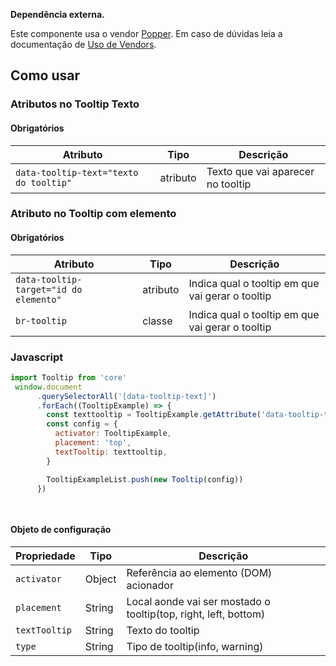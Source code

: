 [version]: # "1.0.0"

<div class="br-message info" role="alert">
<div class="icon" aria-label="Informação"><i class="fas fa-info-circle fa-lg" aria-hidden="true"></i></div>
<div class="content">
<p><strong>Dependência externa.</strong></p>
<p>Este componente usa o vendor <a href="https://popper.js.org/">Popper</a>. Em caso de dúvidas leia a documentação de <a href="/ds/guias/uso-de-vendors">Uso de Vendors</a>.</p>
</div>
</div>
</div>

## Como usar



### Atributos no Tooltip Texto

#### Obrigatórios

| Atributo                               | Tipo     | Descrição                         |
| -------------------------------------- | -------- | --------------------------------- |
| `data-tooltip-text="texto do tooltip"` | atributo | Texto que vai aparecer no tooltip |

### Atributo no Tooltip com elemento

#### Obrigatórios

| Atributo                               | Tipo     | Descrição                                        |
| -------------------------------------- | -------- | ------------------------------------------------ |
| `data-tooltip-target="id do elemento"` | atributo | Indica qual o tooltip em que vai gerar o tooltip |
| `br-tooltip`                           | classe   | Indica qual o tooltip em que vai gerar o tooltip |

### Javascript

```javascript
import Tooltip from 'core'
 window.document
      .querySelectorAll('[data-tooltip-text]')
      .forEach((TooltipExample) => {
        const texttooltip = TooltipExample.getAttribute('data-tooltip-text')
        const config = {
          activator: TooltipExample,
          placement: 'top',
          textTooltip: texttooltip,
        }

        TooltipExampleList.push(new Tooltip(config))
      })

    
```

#### Objeto de configuração

| Propriedade   | Tipo   | Descrição                                                       |
| ------------- | ------ | --------------------------------------------------------------- |
| `activator`   | Object | Referência ao elemento (DOM) acionador                          |
| `placement`   | String | Local aonde vai ser mostado o tooltip(top, right, left, bottom) |
| `textTooltip` | String | Texto do tooltip                                                |
| `type`        | String | Tipo de tooltip(info, warning)                                  |
